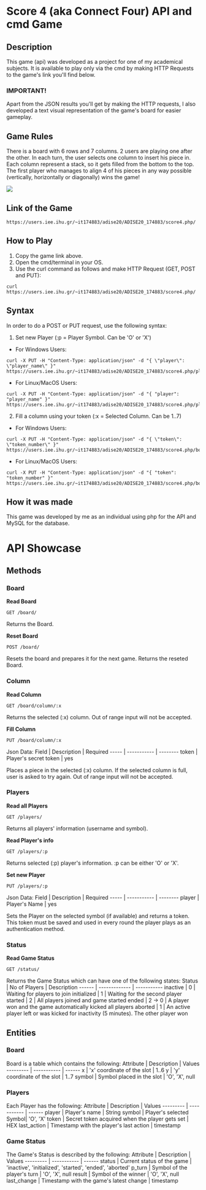 # Score 4 (aka Connect Four) API and cmd Game
## Description
This game (api) was developed as a project for one of my academical subjects. It is available to play only via the cmd by making HTTP Requests to the game's link you'll find below.

### IMPORTANT!
Apart from the JSON results you'll get by making the HTTP requests, I also developed a text visual representation of the game's board for easier gameplay.

## Game Rules
There is a board with 6 rows and 7 columns. 2 users are playing one after the other. In each turn, the user selects one column to insert his piece in. Each column represent a stack, so it gets filled from the bottom to the top. The first player who manages to align 4 of his pieces in any way possible (vertically, horizontally or diagonally) wins the game!

![](https://upload.wikimedia.org/wikipedia/commons/a/ad/Connect_Four.gif)

## Link of the Game
```
https://users.iee.ihu.gr/~it174883/adise20/ADISE20_174883/score4.php/
```
## How to Play
1. Copy the game link above.
2. Open the cmd/terminal in your OS.
3. Use the curl command as follows and make HTTP Request (GET, POST and PUT):
```
curl https://users.iee.ihu.gr/~it174883/adise20/ADISE20_174883/score4.php/
```
## Syntax
In order to do a POST or PUT request, use the following syntax:
1. Set new Player (:p = Player Symbol. Can be 'O' or 'X')
- For Windows Users:
```
curl -X PUT -H "Content-Type: application/json" -d "{ \"player\": \"player_name\" }" https://users.iee.ihu.gr/~it174883/adise20/ADISE20_174883/score4.php/players/:p
```
- For Linux/MacOS Users:
```
curl -X PUT -H "Content-Type: application/json" -d "{ "player": "player_name" }" https://users.iee.ihu.gr/~it174883/adise20/ADISE20_174883/score4.php/players/:p
```
2. Fill a column using your token (:x = Selected Column. Can be 1..7)
- For Windows Users:
```
curl -X PUT -H "Content-Type: application/json" -d "{ \"token\": \"token_number\" }" https://users.iee.ihu.gr/~it174883/adise20/ADISE20_174883/score4.php/board/column/:x
```
- For Linux/MacOS Users:
```
curl -X PUT -H "Content-Type: application/json" -d "{ "token": "token_number" }" https://users.iee.ihu.gr/~it174883/adise20/ADISE20_174883/score4.php/board/column/:x
```
## How it was made
This game was developed by me as an individual using php for the API and MySQL for the database.

# API Showcase
## Methods
### Board
**Read Board**
```
GET /board/
```
Returns the Board.

**Reset Board**
```
POST /board/
```
Resets the board and prepares it for the next game. Returns the reseted Board.

### Column
**Read Column**
```
GET /board/column/:x
```
Returns the selected (:x) column. Out of range input will not be accepted.

**Fill Column**
```
PUT /board/column/:x
```
Json Data:
Field | Description | Required
----- | ----------- | --------
token | Player's secret token | yes

Places a piece in the selected (:x) column. If the selected column is full, user is asked to try again. Out of range input will not be accepted.

### Players
**Read all Players**
```
GET /players/
```
Returns all players' information (username and symbol).

**Read Player's info**
```
GET /players/:p
```
Returns selected (:p) player's information. :p can be either 'O' or 'X'.

**Set new Player**
```
PUT /players/:p
```
Json Data:
Field | Description | Required
----- | ----------- | --------
player | Player's Name | yes

Sets the Player on the selected symbol (if available) and returns a token. This token must be saved and used in every round the player plays as an authentication method.

### Status
**Read Game Status**
```
GET /status/
```
Returns the Game Status which can have one of the following states:
Status | No of Players | Description
------ | ------------- | -----------
inactive | 0 | Waiting for players to join
initialized | 1 | Waiting for the second player
started | 2 | All players joined and game started
ended | 2 -> 0 | A player won and the game automatically kicked all players
aborted | 1 | An active player left or was kicked for inactivity (5 minutes). The other player won

## Entities
### Board
Board is a table which contains the following:
Attribute | Description | Values
--------- | ----------- | ------
x | 'x' coordinate of the slot | 1..6
y | 'y' coordinate of the slot | 1..7
symbol | Symbol placed in the slot | 'O', 'X', null

### Players
Each Player has the following:
Attribute | Description | Values
--------- | ----------- | ------
player | Player's name | String
symbol | Player's selected Symbol| 'O', 'X'
token | Secret token acquired when the player gets set | HEX
last_action | Timestamp with the player's last action | timestamp

### Game Status
The Game's Status is described by the following:
Attribute | Description | Values
--------- | ----------- | ------
status | Current status of the game | 'inactive', 'initialized', 'started', 'ended', 'aborted'
p_turn | Symbol of the player's turn | 'O', 'X', null
result | Symbol of the winner | 'O', 'X', null
last_change | Timestamp with the game's latest change | timestamp
